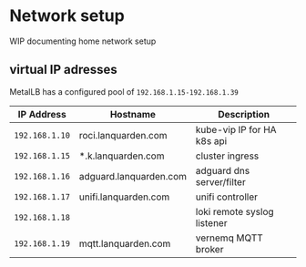 # Network setup

WIP documenting home network setup

## virtual IP adresses

MetalLB has a configured pool of `192.168.1.15-192.168.1.39`

| IP Address   | Hostname               | Description                 |
|--------------|------------------------|-----------------------------|
|`192.168.1.10`| roci.lanquarden.com    | kube-vip IP for HA k8s api  |
|`192.168.1.15`| \*.k.lanquarden.com    | cluster ingress             |
|`192.168.1.16`| adguard.lanquarden.com | adguard dns server/filter   |
|`192.168.1.17`| unifi.lanquarden.com   | unifi controller            |
|`192.168.1.18`|                        | loki remote syslog listener |
|`192.168.1.19`| mqtt.lanquarden.com    | vernemq MQTT broker         |
